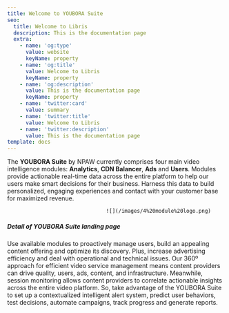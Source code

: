 ```yaml
---
title: Welcome to YOUBORA Suite
seo:
  title: Welcome to Libris
  description: This is the documentation page
  extra:
    - name: 'og:type'
      value: website
      keyName: property
    - name: 'og:title'
      value: Welcome to Libris
      keyName: property
    - name: 'og:description'
      value: This is the documentation page
      keyName: property
    - name: 'twitter:card'
      value: summary
    - name: 'twitter:title'
      value: Welcome to Libris
    - name: 'twitter:description'
      value: This is the documentation page
template: docs
---
```

The **YOUBORA Suite** by NPAW currently comprises four main video intelligence modules: **Analytics**, **CDN Balancer**, **Ads** and **Users**. Modules provide actionable real-time data across the entire platform to help our users make smart decisions for their business. Harness this data to build personalized, engaging experiences and contact with your customer base for maximized revenue.

                                    ![](/images/4%20module%20logo.png)

#####                                                                                       Detail of YOUBORA Suite landing page



Use available modules to proactively manage users, build an appealing content offering and optimize its discovery. Plus, increase advertising efficiency and deal with operational and technical issues. Our 360º approach for efficient video service management means content providers can drive quality, users, ads, content, and infrastructure. Meanwhile, session monitoring allows content providers to correlate actionable insights across the entire video platform. So, take advantage of the YOUBORA Suite to set up a contextualized intelligent alert system, predict user behaviors, test decisions, automate campaigns, track progress and generate reports.

